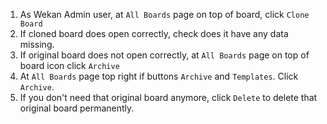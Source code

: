 1. As Wekan Admin user,  at `All Boards` page on top of board, click `Clone Board`
2. If cloned board does open correctly, check does it have any data missing.
3. If original board does not open correctly, at `All Boards` page on top of board icon click `Archive`
4. At `All Boards` page top right if buttons `Archive` and `Templates`. Click `Archive`.
5. If you don't need that original board anymore, click `Delete` to delete that original board permanently.